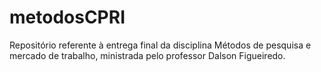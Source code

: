 # metodosCPRI
Repositório referente à entrega final da disciplina Métodos de pesquisa e mercado de trabalho, ministrada pelo professor Dalson Figueiredo.
